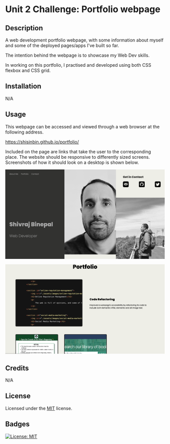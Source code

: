 # Unit 2 Challenge: Portfolio webpage

## Description

A web development portfolio webpage, with some information about myself and some of the deployed pages/apps I've built so far.

The intention behind the webpage is to showcase my Web Dev skills.

In working on this portfolio, I practised and developed using both CSS flexbox and CSS grid.

## Installation

N/A

## Usage

This webpage can be accessed and viewed through a web browser at the following address.

https://shisinbin.github.io/portfolio/

Included on the page are links that take the user to the corresponding place. The website should be responsive to differently sized screens. Screenshots of how it should look on a desktop is shown below.

![screenshot of webpage](images/ss1.png)

![screenshot of webpage](images/ss2.png)

## Credits

N/A

## License

Licensed under the [MIT](https://opensource.org/licenses/MIT) license.

## Badges

[![License: MIT](https://img.shields.io/badge/License-MIT-yellow.svg)](https://opensource.org/licenses/MIT)